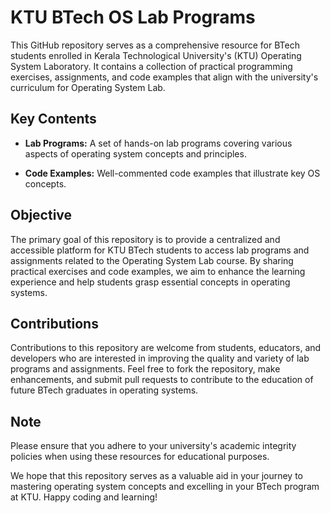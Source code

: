 # KTU BTech OS Lab Programs

This GitHub repository serves as a comprehensive resource for BTech students enrolled in Kerala Technological University's (KTU) Operating System Laboratory. It contains a collection of practical programming exercises, assignments, and code examples that align with the university's curriculum for Operating System Lab.

## Key Contents

- **Lab Programs:** A set of hands-on lab programs covering various aspects of operating system concepts and principles.

- **Code Examples:** Well-commented code examples that illustrate key OS concepts.

## Objective

The primary goal of this repository is to provide a centralized and accessible platform for KTU BTech students to access lab programs and assignments related to the Operating System Lab course. By sharing practical exercises and code examples, we aim to enhance the learning experience and help students grasp essential concepts in operating systems.

## Contributions

Contributions to this repository are welcome from students, educators, and developers who are interested in improving the quality and variety of lab programs and assignments. Feel free to fork the repository, make enhancements, and submit pull requests to contribute to the education of future BTech graduates in operating systems.

## Note

Please ensure that you adhere to your university's academic integrity policies when using these resources for educational purposes.

We hope that this repository serves as a valuable aid in your journey to mastering operating system concepts and excelling in your BTech program at KTU. Happy coding and learning!
